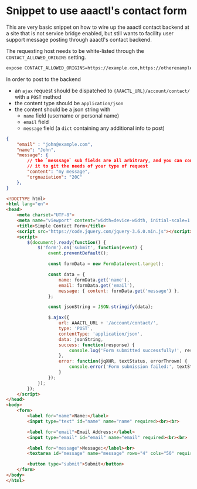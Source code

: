 # Snippet to use aaactl's contact form

This are very basic snippet on how to wire up the aaactl contact backend at a site that is not
service bridge enabled, but still wants to facility user support message posting through aaactl's contact backend.

The requesting host needs to be white-listed through the `CONTACT_ALLOWED_ORIGINS` setting.

```sh
expose CONTACT_ALLOWED_ORIGINS=https://example.com,https://otherexample.com
```

In order to post to the backend

- an `ajax` request should be dispatched to `{AAACTL_URL}/account/contact/` with a `POST` method
- the content type should be `application/json`
- the content should be a json string with
    - `name` field (username or personal name)
    - `email` field
    - `message` field (a `dict` containing any additional info to post)

```json
{
    "email" : "john@example.com",
    "name": "John",
    "message": {
        // the `messsage` sub fields are all arbitrary, and you can construct
        // it to git the needs of your type of request
        "content": "my message",
        "orgnaziation": "20C"
    },
}
```

```html
<!DOCTYPE html>
<html lang="en">
<head>
    <meta charset="UTF-8">
    <meta name="viewport" content="width=device-width, initial-scale=1.0">
    <title>Simple Contact Form</title>
    <script src="https://code.jquery.com/jquery-3.6.0.min.js"></script>
    <script>
        $(document).ready(function() {
            $('form').on('submit', function(event) {
                event.preventDefault();

                const formData = new FormData(event.target);

                const data = {
                    name: formData.get('name'),
                    email: formData.get('email'),
                    message: { content: formData.get('message') },
                };

                const jsonString = JSON.stringify(data);

                $.ajax({
                    url: AAACTL_URL + '/account/contact/',
                    type: 'POST',
                    contentType: 'application/json',
                    data: jsonString,
                    success: function(response) {
                        console.log('Form submitted successfully!', response);
                    },
                    error: function(jqXHR, textStatus, errorThrown) {
                        console.error('Form submission failed:', textStatus, errorThrown);
                    }
                });
            });
        });
    </script>
</head>
<body>
    <form>
        <label for="name">Name:</label>
        <input type="text" id="name" name="name" required><br><br>

        <label for="email">Email Address:</label>
        <input type="email" id="email" name="email" required><br><br>

        <label for="message">Message:</label><br>
        <textarea id="message" name="message" rows="4" cols="50" required></textarea><br><br>

        <button type="submit">Submit</button>
    </form>
</body>
</html>
```